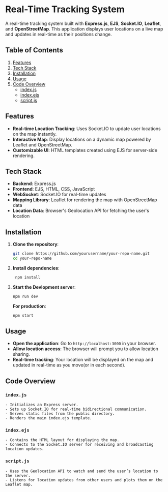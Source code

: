 # Real-Time Tracking System

A real-time tracking system built with **Express.js**, **EJS**, **Socket.IO**, **Leaflet**, and **OpenStreetMap**. This application displays user locations on a live map and updates in real-time as their positions change.

## Table of Contents
1. [Features](#features)
2. [Tech Stack](#tech-stack)
3. [Installation](#installation)
4. [Usage](#usage)
5. [Code Overview](#code-overview)
    - [index.js](#indexjs)
    - [index.ejs](#indexejs)
    - [script.js](#scriptjs)


## Features

- **Real-time Location Tracking**: Uses Socket.IO to update user locations on the map instantly.
- **Interactive Map**: Display locations on a dynamic map powered by Leaflet and OpenStreetMap.
- **Customizable UI**: HTML templates created using EJS for server-side rendering.

## Tech Stack

- **Backend**: Express.js
- **Frontend**: EJS, HTML, CSS, JavaScript
- **WebSocket**: Socket.IO for real-time updates
- **Mapping Library**: Leaflet for rendering the map with OpenStreetMap data
- **Location Data**: Browser's Geolocation API for fetching the user's location

## Installation

1. **Clone the repository**:
   ```bash
   git clone https://github.com/yourusername/your-repo-name.git
   cd your-repo-name
   ```

2. **Install dependencies**:
   ```bash
    npm install
   ```

3.  **Start the Devlopment server**:
    ```bash
    npm run dev
    ```

    **For production**:

    ```bash
    npm start
    ```

## **Usage**

- **Open the application**: Go to `http://localhost:3000` in your browser.
- **Allow location access**: The browser will prompt you to allow location sharing.
- **Real-time tracking**: Your location will be displayed on the map and updated in real-time as you move(or in each second).
## Code Overview

### `index.js`

    - Initializes an Express server.
    - Sets up Socket.IO for real-time bidirectional communication.
    - Serves static files from the public directory.
    - Renders the main index.ejs template.

### `index.ejs`

    - Contains the HTML layout for displaying the map.
    - Connects to the Socket.IO server for receiving and broadcasting location updates.

### `script.js`

    - Uses the Geolocation API to watch and send the user’s location to the server.
    - Listens for location updates from other users and plots them on the Leaflet map.

